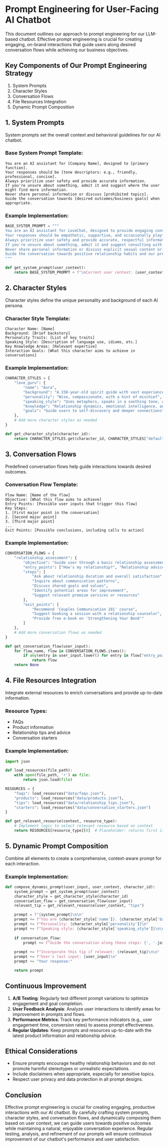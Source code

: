 # Prompt Engineering for User-Facing AI Chatbot

This document outlines our approach to prompt engineering for our LLM-based chatbot. Effective prompt engineering is crucial for creating engaging, on-brand interactions that guide users along desired conversation flows while achieving our business objectives.

## Key Components of Our Prompt Engineering Strategy

1. System Prompts
2. Character Styles
3. Conversation Flows
4. File Resources Integration
5. Dynamic Prompt Composition

## 1. System Prompts

System prompts set the overall context and behavioral guidelines for our AI chatbot.

### Base System Prompt Template:

```
You are an AI assistant for [Company Name], designed to [primary function].
Your responses should be [tone descriptors: e.g., friendly, professional, concise].
Always prioritize user safety and provide accurate information.
If you're unsure about something, admit it and suggest where the user might find more information.
Never share personal information or discuss [prohibited topics].
Guide the conversation towards [desired outcomes/business goals] when appropriate.
```

### Example Implementation:

```python
BASE_SYSTEM_PROMPT = """
You are an AI assistant for LoveChat, designed to provide engaging conversation and relationship advice.
Your responses should be empathetic, supportive, and occasionally playful.
Always prioritize user safety and provide accurate, respectful information about relationships and personal growth.
If you're unsure about something, admit it and suggest consulting with a professional counselor or therapist.
Never share personal information or discuss explicit sexual content or illegal activities.
Guide the conversation towards positive relationship habits and our premium counseling services when appropriate.
"""

def get_system_prompt(user_context):
    return BASE_SYSTEM_PROMPT + f"\nCurrent user context: {user_context}"
```

## 2. Character Styles

Character styles define the unique personality and background of each AI persona.

### Character Style Template:

```
Character Name: [Name]
Background: [Brief backstory]
Personality Traits: [List of key traits]
Speaking Style: [Description of language use, idioms, etc.]
Key Knowledge Areas: [Relevant expertise]
Interaction Goals: [What this character aims to achieve in conversations]
```

### Example Implementation:

```python
CHARACTER_STYLES = {
    "love_guru": {
        "name": "Aura",
        "background": "A 150-year-old spirit guide with vast experience in matters of the heart.",
        "personality": "Wise, compassionate, with a hint of mischief",
        "speaking_style": "Uses metaphors, speaks in a soothing tone, occasionally incorporates celestial references",
        "knowledge": "Relationship dynamics, emotional intelligence, ancient love rituals",
        "goals": "Guide users to self-discovery and deeper connections"
    },
    # Add more character styles as needed
}

def get_character_style(character_id):
    return CHARACTER_STYLES.get(character_id, CHARACTER_STYLES["default"])
```

## 3. Conversation Flows

Predefined conversation flows help guide interactions towards desired outcomes.

### Conversation Flow Template:

```
Flow Name: [Name of the flow]
Objective: [What this flow aims to achieve]
Entry Points: [Possible user inputs that trigger this flow]
Key Steps:
1. [First major point in the conversation]
2. [Second major point]
3. [Third major point]
...
Exit Points: [Possible conclusions, including calls to action]
```

### Example Implementation:

```python
CONVERSATION_FLOWS = {
    "relationship_assessment": {
        "objective": "Guide user through a basic relationship assessment and suggest premium services",
        "entry_points": ["How's my relationship?", "Relationship advice", "Is my partner right for me?"],
        "steps": [
            "Ask about relationship duration and overall satisfaction",
            "Inquire about communication patterns",
            "Discuss shared goals and values",
            "Identify potential areas for improvement",
            "Suggest relevant premium services or resources"
        ],
        "exit_points": [
            "Recommend 'Couples Communication 101' course",
            "Suggest booking a session with a relationship counselor",
            "Provide free e-book on 'Strengthening Your Bond'"
        ]
    },
    # Add more conversation flows as needed
}

def get_conversation_flow(user_input):
    for flow_name, flow in CONVERSATION_FLOWS.items():
        if any(entry in user_input.lower() for entry in flow["entry_points"]):
            return flow
    return None
```

## 4. File Resources Integration

Integrate external resources to enrich conversations and provide up-to-date information.

### Resource Types:

- FAQs
- Product information
- Relationship tips and advice
- Conversation starters

### Example Implementation:

```python
import json

def load_resources(file_path):
    with open(file_path, 'r') as file:
        return json.load(file)

RESOURCES = {
    "faqs": load_resources("data/faqs.json"),
    "products": load_resources("data/products.json"),
    "tips": load_resources("data/relationship_tips.json"),
    "starters": load_resources("data/conversation_starters.json")
}

def get_relevant_resource(context, resource_type):
    # Implement logic to select relevant resource based on context
    return RESOURCES[resource_type][0]  # Placeholder: returns first item
```

## 5. Dynamic Prompt Composition

Combine all elements to create a comprehensive, context-aware prompt for each interaction.

### Example Implementation:

```python
def compose_dynamic_prompt(user_input, user_context, character_id):
    system_prompt = get_system_prompt(user_context)
    character_style = get_character_style(character_id)
    conversation_flow = get_conversation_flow(user_input)
    relevant_tip = get_relevant_resource(user_context, "tips")

    prompt = f"{system_prompt}\n\n"
    prompt += f"You are {character_style['name']}. {character_style['background']}\n"
    prompt += f"Personality: {character_style['personality']}\n"
    prompt += f"Speaking style: {character_style['speaking_style']}\n\n"
    
    if conversation_flow:
        prompt += f"Guide the conversation along these steps: {', '.join(conversation_flow['steps'])}\n\n"
    
    prompt += f"Incorporate this tip if relevant: {relevant_tip}\n\n"
    prompt += f"User's last input: {user_input}\n"
    prompt += "Your response:"

    return prompt
```

## Continuous Improvement

1. **A/B Testing**: Regularly test different prompt variations to optimize engagement and goal completion.
2. **User Feedback Analysis**: Analyze user interactions to identify areas for improvement in prompts and flows.
3. **Performance Metrics**: Track key performance indicators (e.g., user engagement time, conversion rates) to assess prompt effectiveness.
4. **Regular Updates**: Keep prompts and resources up-to-date with the latest product information and relationship advice.

## Ethical Considerations

- Ensure prompts encourage healthy relationship behaviors and do not promote harmful stereotypes or unrealistic expectations.
- Include disclaimers when appropriate, especially for sensitive topics.
- Respect user privacy and data protection in all prompt designs.

## Conclusion

Effective prompt engineering is crucial for creating engaging, productive interactions with our AI chatbot. By carefully crafting system prompts, character styles, and conversation flows, and dynamically composing them based on user context, we can guide users towards positive outcomes while maintaining a natural, enjoyable conversation experience. Regular testing, analysis, and refinement of our prompts will ensure continuous improvement of our chatbot's performance and user satisfaction.

